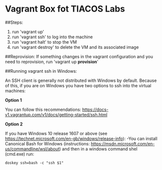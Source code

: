 Vagrant Box fot TIACOS Labs
==================================

##Steps:
1. run 'vagrant up' 
2. run 'vagrant ssh' to log into the machine
3. run 'vagrant halt' to stop the VM
4. run 'vagrant destroy' to delete the VM and its associated image


##Reprovision:
If something changes in the vagrant configuration and you need to reprovision, 
 run 'vagrant up **provision**' 


##Running vagrant ssh in Windows:

An SSH client is generally not distributed with Windows by default. Because of this, if you are on Windows you have two options to ssh into the virtual machines:

**Option 1**

You can follow this recommendations:
https://docs-v1.vagrantup.com/v1/docs/getting-started/ssh.html

**Option 2**

If you have Windows 10 release 1607 or above (see https://technet.microsoft.com/en-gb/windows/release-info):
-You can install Canonical Bash for Windows (instructions: https://msdn.microsoft.com/en-us/commandline/wsl/about)
and then in a windows command shel (cmd.exe) run:

`doskey ssh=bash -c "ssh $1"`
